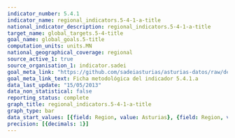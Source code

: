 ```yaml
---
indicator_number: 5.4.1
indicator_name: regional_indicators.5-4-1-a-title
national_indicator_description: regional_indicators.5-4-1-a-title
target_name: global_targets.5-4-title
goal_name: global_goals.5-title
computation_units: units.MN
national_geographical_coverage: regional
source_active_1: true
source_organisation_1: indicator.sadei
goal_meta_link: "https://github.com/sadeiasturias/asturias-datos/raw/develop/descargas/metodologia/5.4.1.a.pdf"
goal_meta_link_text: Ficha metodológica del indicador 5.4.1.a
data_last_update: "15/05/2013"
data_non_statistical: false
reporting_status: complete
graph_title: regional_indicators.5-4-1-a-title
graph_type: bar
data_start_values: [{field: Region, value: Asturias}, {field: Region, value: España}]
precision: [{decimals: 1}]
---
```


